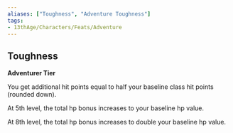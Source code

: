 ```yaml
---
aliases: ["Toughness", "Adventure Toughness"]
tags:
- 13thAge/Characters/Feats/Adventure
---
```


## Toughness

**Adventurer Tier**

You get additional hit points equal to half your baseline class hit points (rounded down).

At 5th level, the total hp bonus increases to your baseline hp value.

At 8th level, the total hp bonus increases to double your baseline hp value.
